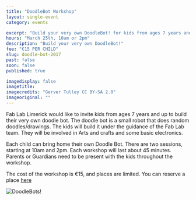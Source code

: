 ```yaml
---
title: "DoodleBot Workshop"
layout: single-event
category: events

excerpt: "Build your very own DoodleBot! for kids from ages 7 years and up"
hours: "March 25th, 10am or 2pm"
description: "Build your very own DoodleBot!"
fee: "€15 PER CHILD"
slug: doodle-bot-2017
past: false
soon: false
published: true

imagedisplay: false
imagetitle:
imagecredits: "Gerver Tulley CC BY-SA 2.0"
imageoriginal: ""
---
```


Fab Lab Limerick would like to invite kids from ages 7 years and up to build their very own doodle bot. The doodle bot is a small robot that does random doodles/drawings. The kids will build it under the guidance of the Fab Lab team. They will be involved in Arts and crafts and some basic electronics.

Each child can bring home their own Doodle Bot. There are two sessions, starting at 10am and 2pm. Each workshop will last about 45 minutes. Parents or Guardians need to be present with the kids throughout the workshop.

The cost of the workshop is €15, and places are limited.
You can reserve a place [here](https://fablablimerick.ticketleap.com/makeyourowndoodlebot/)

![DoodleBots!]({{site.url}}/collection_events/2017-03-25-EVENT-doodle-bot-2017b.jpg)
